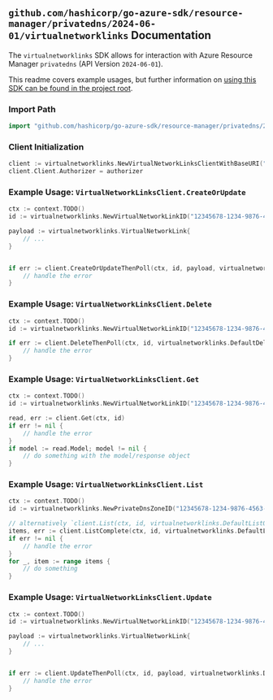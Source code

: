 
## `github.com/hashicorp/go-azure-sdk/resource-manager/privatedns/2024-06-01/virtualnetworklinks` Documentation

The `virtualnetworklinks` SDK allows for interaction with Azure Resource Manager `privatedns` (API Version `2024-06-01`).

This readme covers example usages, but further information on [using this SDK can be found in the project root](https://github.com/hashicorp/go-azure-sdk/tree/main/docs).

### Import Path

```go
import "github.com/hashicorp/go-azure-sdk/resource-manager/privatedns/2024-06-01/virtualnetworklinks"
```


### Client Initialization

```go
client := virtualnetworklinks.NewVirtualNetworkLinksClientWithBaseURI("https://management.azure.com")
client.Client.Authorizer = authorizer
```


### Example Usage: `VirtualNetworkLinksClient.CreateOrUpdate`

```go
ctx := context.TODO()
id := virtualnetworklinks.NewVirtualNetworkLinkID("12345678-1234-9876-4563-123456789012", "example-resource-group", "privateZoneName", "virtualNetworkLinkName")

payload := virtualnetworklinks.VirtualNetworkLink{
	// ...
}


if err := client.CreateOrUpdateThenPoll(ctx, id, payload, virtualnetworklinks.DefaultCreateOrUpdateOperationOptions()); err != nil {
	// handle the error
}
```


### Example Usage: `VirtualNetworkLinksClient.Delete`

```go
ctx := context.TODO()
id := virtualnetworklinks.NewVirtualNetworkLinkID("12345678-1234-9876-4563-123456789012", "example-resource-group", "privateZoneName", "virtualNetworkLinkName")

if err := client.DeleteThenPoll(ctx, id, virtualnetworklinks.DefaultDeleteOperationOptions()); err != nil {
	// handle the error
}
```


### Example Usage: `VirtualNetworkLinksClient.Get`

```go
ctx := context.TODO()
id := virtualnetworklinks.NewVirtualNetworkLinkID("12345678-1234-9876-4563-123456789012", "example-resource-group", "privateZoneName", "virtualNetworkLinkName")

read, err := client.Get(ctx, id)
if err != nil {
	// handle the error
}
if model := read.Model; model != nil {
	// do something with the model/response object
}
```


### Example Usage: `VirtualNetworkLinksClient.List`

```go
ctx := context.TODO()
id := virtualnetworklinks.NewPrivateDnsZoneID("12345678-1234-9876-4563-123456789012", "example-resource-group", "privateZoneName")

// alternatively `client.List(ctx, id, virtualnetworklinks.DefaultListOperationOptions())` can be used to do batched pagination
items, err := client.ListComplete(ctx, id, virtualnetworklinks.DefaultListOperationOptions())
if err != nil {
	// handle the error
}
for _, item := range items {
	// do something
}
```


### Example Usage: `VirtualNetworkLinksClient.Update`

```go
ctx := context.TODO()
id := virtualnetworklinks.NewVirtualNetworkLinkID("12345678-1234-9876-4563-123456789012", "example-resource-group", "privateZoneName", "virtualNetworkLinkName")

payload := virtualnetworklinks.VirtualNetworkLink{
	// ...
}


if err := client.UpdateThenPoll(ctx, id, payload, virtualnetworklinks.DefaultUpdateOperationOptions()); err != nil {
	// handle the error
}
```
